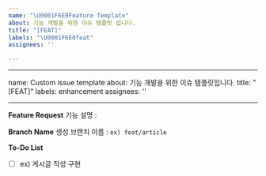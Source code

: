 ```yaml
---
name: "\U0001F6E0Feature Template"
about: 기능 개발을 위한 이슈 템플릿 입니다.
title: "[FEAT]"
labels: "\U0001F6E0feat"
assignees: ''

---
```


---
name: Custom issue template
about: 기능 개발을 위한 이슈 템플릿입니다.
title: "[FEAT]"
labels: enhancement
assignees: ''

---

**Feature Request**
기능 설명 :

**Branch Name**
생성 브랜치 이름 : `ex) feat/article`

**To-Do List**
- [ ] ex) 게시글 작성 구현

